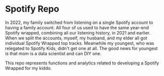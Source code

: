 # Spotify Repo

In 2022, my family switched from listening on a single Spotify account to having a family account. All four of us used to have the same year-end Spotify wrapped, combining all our listening history, in 2021 and earlier. When we split the accounts, myself, my husband, and my elder all got individual Spotify Wrapped top tracks. Meanwhile my youngest, who was relegated to Spotify Kids, didn't get one at all. The good news for youngest is that mom is a data scientist and can DIY one.

This repo represents functions and analytics related to developing a Spotify Wrapped for my kiddo.
